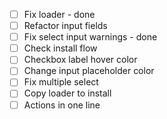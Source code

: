 - [ ] Fix loader - done
- [ ] Refactor input fields
- [ ] Fix select input warnings - done
- [ ] Check install flow
- [ ] Checkbox label hover color
- [ ] Change input placeholder color
- [ ] Fix multiple select
- [ ] Copy loader to install
- [ ] Actions in one line
